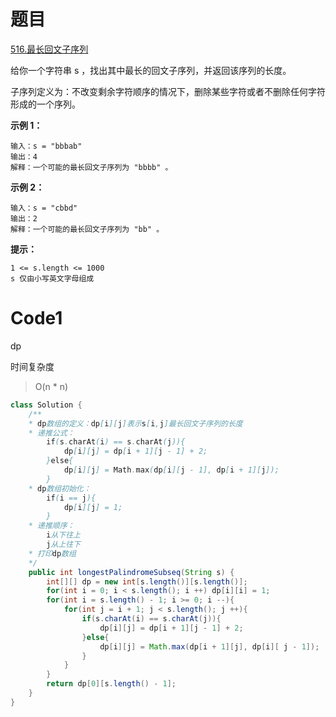 # 题目
[516.最长回文子序列](https://leetcode.cn/problems/longest-palindromic-subsequence/)

给你一个字符串 s ，找出其中最长的回文子序列，并返回该序列的长度。

子序列定义为：不改变剩余字符顺序的情况下，删除某些字符或者不删除任何字符形成的一个序列。



**示例 1：**

``` 
输入：s = "bbbab"
输出：4
解释：一个可能的最长回文子序列为 "bbbb" 。
```
**示例 2：**

``` 
输入：s = "cbbd"
输出：2
解释：一个可能的最长回文子序列为 "bb" 。
```


**提示：**

``` 
1 <= s.length <= 1000
s 仅由小写英文字母组成
```

# Code1
dp

时间复杂度
> O(n * n)

```java
class Solution {
    /** 
    * dp数组的定义：dp[i][j]表示s[i,j]最长回文子序列的长度
    * 递推公式：
        if(s.charAt(i) == s.charAt(j)){
            dp[i][j] = dp[i + 1][j - 1] + 2;
        }else{
            dp[i][j] = Math.max(dp[i][j - 1], dp[i + 1][j]);
        }
    * dp数组初始化：
        if(i == j){
            dp[i][j] = 1;
        }
    * 递推顺序：
        i从下往上
        j从上往下
    * 打印dp数组
    */
    public int longestPalindromeSubseq(String s) {
        int[][] dp = new int[s.length()][s.length()];
        for(int i = 0; i < s.length(); i ++) dp[i][i] = 1;
        for(int i = s.length() - 1; i >= 0; i --){
            for(int j = i + 1; j < s.length(); j ++){
                if(s.charAt(i) == s.charAt(j)){
                    dp[i][j] = dp[i + 1][j - 1] + 2;
                }else{
                    dp[i][j] = Math.max(dp[i + 1][j], dp[i][ j - 1]);
                }
            }
        }
        return dp[0][s.length() - 1];
    }
}
```
